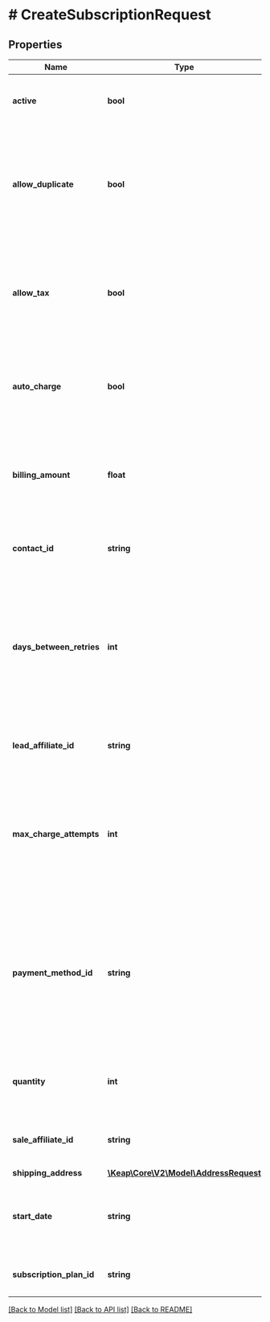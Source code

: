 # # CreateSubscriptionRequest

## Properties

Name | Type | Description | Notes
------------ | ------------- | ------------- | -------------
**active** | **bool** | If the subscription is active or not. Default is true | [optional]
**allow_duplicate** | **bool** | If true, it will disable the check to see if there is already an identical subscription for the contact. Default is false. | [optional]
**allow_tax** | **bool** | Only works if the product associated with the product subscription is taxable. Default is false. | [optional]
**auto_charge** | **bool** | If the subscription should auto charge on the next billing date. Default is true. | [optional]
**billing_amount** | **float** | The billing amount. Must be 0 or greater. Default is the price in the product subscription plan. | [optional]
**contact_id** | **string** | Id of the contact to create the subscription for. |
**days_between_retries** | **int** | Number of days between charge attempts. Must be 1 or greater. Default is the configured [Num Days Between Retries] value. | [optional]
**lead_affiliate_id** | **string** | The affiliate id for the lead of the subscription. Default is 0. | [optional]
**max_charge_attempts** | **int** | Maximum number of charge attempts. Must be 1 or greater. Default is the configured [Max Retries] value. | [optional]
**payment_method_id** | **string** | Id associated with the payment method. Default is the contact&#39;s most recently used card, if auto charge is true. Default is 0 otherwise. | [optional]
**quantity** | **int** | The subscription quantity. Must be 1 or greater. Default is 1. | [optional]
**sale_affiliate_id** | **string** | The affiliate id for the sale of the subscription. Default is 0. | [optional]
**shipping_address** | [**\Keap\Core\V2\Model\AddressRequest**](AddressRequest.md) |  | [optional]
**start_date** | **string** | The first day the subscription will bill. Must not be in the past. Default is today. | [optional]
**subscription_plan_id** | **string** | Id of the product subscription plan. |

[[Back to Model list]](../../README.md#models) [[Back to API list]](../../README.md#endpoints) [[Back to README]](../../README.md)
